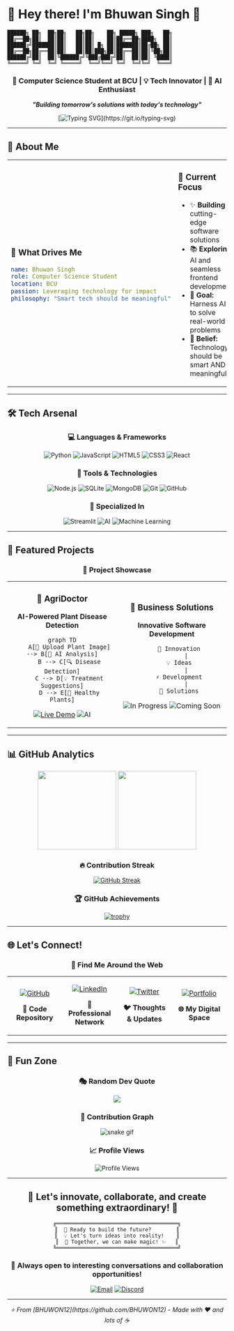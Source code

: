 # 🌟 Hey there! I'm Bhuwan Singh 👋

```ascii
██████╗ ██╗  ██╗██╗   ██╗██╗    ██╗ █████╗ ███╗   ██╗
██╔══██╗██║  ██║██║   ██║██║    ██║██╔══██╗████╗  ██║
██████╔╝███████║██║   ██║██║ █╗ ██║███████║██╔██╗ ██║
██╔══██╗██╔══██║██║   ██║██║███╗██║██╔══██║██║╚██╗██║
██████╔╝██║  ██║╚██████╔╝╚███╔███╔╝██║  ██║██║ ╚████║
╚═════╝ ╚═╝  ╚═╝ ╚═════╝  ╚══╝╚══╝ ╚═╝  ╚═╝╚═╝  ╚═══╝
```

<div align="center">

### 🚀 Computer Science Student at BCU | 💡 Tech Innovator | 🌱 AI Enthusiast

**_"Building tomorrow's solutions with today's technology"_**

[![Typing SVG](https://readme-typing-svg.demolab.com?font=Fira+Code&weight=600&size=22&pause=1000&color=00F7FF&center=true&vCenter=true&width=600&lines=Welcome+to+my+digital+universe!;Passionate+about+AI+%26+Innovation;Building+impactful+software+solutions;Let's+create+something+extraordinary!)](https://git.io/typing-svg)

</div>

---

## 🎯 About Me

<table>
<tr>
<td width="50%">

### 🌈 What Drives Me
```yaml
name: Bhuwan Singh
role: Computer Science Student
location: BCU
passion: Leveraging technology for impact
philosophy: "Smart tech should be meaningful"
```

</td>
<td width="50%">

### 🎨 Current Focus
- ✨ **Building** cutting-edge software solutions
- 📚 **Exploring** AI and seamless frontend development
- 🎯 **Goal:** Harness AI to solve real-world problems
- 🎲 **Belief:** Technology should be smart AND meaningful

</td>
</tr>
</table>

---

## 🛠️ Tech Arsenal

<div align="center">

### 💻 Languages & Frameworks
![Python](https://img.shields.io/badge/Python-3776AB?style=for-the-badge&logo=python&logoColor=white)
![JavaScript](https://img.shields.io/badge/JavaScript-F7DF1E?style=for-the-badge&logo=javascript&logoColor=black)
![HTML5](https://img.shields.io/badge/HTML5-E34F26?style=for-the-badge&logo=html5&logoColor=white)
![CSS3](https://img.shields.io/badge/CSS3-1572B6?style=for-the-badge&logo=css3&logoColor=white)
![React](https://img.shields.io/badge/React-20232A?style=for-the-badge&logo=react&logoColor=61DAFB)

### 🔧 Tools & Technologies
![Node.js](https://img.shields.io/badge/Node.js-43853D?style=for-the-badge&logo=node.js&logoColor=white)
![SQLite](https://img.shields.io/badge/SQLite-07405E?style=for-the-badge&logo=sqlite&logoColor=white)
![MongoDB](https://img.shields.io/badge/MongoDB-4EA94B?style=for-the-badge&logo=mongodb&logoColor=white)
![Git](https://img.shields.io/badge/Git-F05032?style=for-the-badge&logo=git&logoColor=white)
![GitHub](https://img.shields.io/badge/GitHub-100000?style=for-the-badge&logo=github&logoColor=white)

### 🎯 Specialized In
![Streamlit](https://img.shields.io/badge/Streamlit-FF4B4B?style=for-the-badge&logo=Streamlit&logoColor=white)
![AI](https://img.shields.io/badge/Artificial_Intelligence-FF6F00?style=for-the-badge&logo=tensorflow&logoColor=white)
![Machine Learning](https://img.shields.io/badge/Machine_Learning-102230?style=for-the-badge&logo=scikit-learn&logoColor=white)

</div>

---

## 🚀 Featured Projects

<div align="center">

### 🌟 Project Showcase

<table>
<tr>
<td width="50%" align="center">

### 🌿 AgriDoctor
**AI-Powered Plant Disease Detection**

```mermaid
graph TD
    A[📱 Upload Plant Image] --> B[🧠 AI Analysis]
    B --> C[🔍 Disease Detection]
    C --> D[💡 Treatment Suggestions]
    D --> E[🌱 Healthy Plants]
```

[![Live Demo](https://img.shields.io/badge/Live_Demo-00C851?style=for-the-badge&logo=vercel&logoColor=white)](https://agridoctor.streamlit.app/)
![AI](https://img.shields.io/badge/AI_Powered-FF6F00?style=for-the-badge)

</td>
<td width="50%" align="center">

### 💼 Business Solutions
**Innovative Software Development**

```ascii
    🚀 Innovation
        |
    💡 Ideas
        |
    ⚡ Development
        |
    🌟 Solutions
```

![In Progress](https://img.shields.io/badge/In_Progress-FFC107?style=for-the-badge)
![Coming Soon](https://img.shields.io/badge/Website_Coming_Soon-00BCD4?style=for-the-badge)

</td>
</tr>
</table>

</div>

---

## 📊 GitHub Analytics

<div align="center">

<img height="180em" src="https://github-readme-stats.vercel.app/api?username=BHUWON12&show_icons=true&theme=radical&include_all_commits=true&count_private=true"/>
<img height="180em" src="https://github-readme-stats.vercel.app/api/top-langs/?username=BHUWON12&layout=compact&langs_count=7&theme=radical"/>

### 🔥 Contribution Streak
[![GitHub Streak](https://streak-stats.demolab.com/?user=BHUWON12&theme=radical)](https://git.io/streak-stats)

### 🏆 GitHub Achievements
[![trophy](https://github-profile-trophy.vercel.app/?username=BHUWON12&theme=radical&row=1&column=6)](https://github.com/ryo-ma/github-profile-trophy)

</div>

---

## 🌐 Let's Connect!

<div align="center">

### 🤝 Find Me Around the Web

<table>
<tr>
<td align="center" width="25%">

[![GitHub](https://img.shields.io/badge/GitHub-100000?style=for-the-badge&logo=github&logoColor=white)](https://github.com/BHUWON12)

**🐙 Code Repository**

</td>
<td align="center" width="25%">

[![LinkedIn](https://img.shields.io/badge/LinkedIn-0077B5?style=for-the-badge&logo=linkedin&logoColor=white)](https://www.linkedin.com/in/bhuwansingh02/)

**💼 Professional Network**

</td>
<td align="center" width="25%">

[![Twitter](https://img.shields.io/badge/Twitter-1DA1F2?style=for-the-badge&logo=twitter&logoColor=white)](https://x.com/bhuwansinghh)

**🐦 Thoughts & Updates**

</td>
<td align="center" width="25%">

[![Portfolio](https://img.shields.io/badge/Portfolio-FF5722?style=for-the-badge&logo=google-chrome&logoColor=white)](https://digitalbhuwan.vercel.app/)

**🌐 My Digital Space**

</td>
</tr>
</table>

</div>

---

## 🎨 Fun Zone

<div align="center">

### 🎭 Random Dev Quote
![](https://quotes-github-readme.vercel.app/api?type=horizontal&theme=radical)

### 🐍 Contribution Graph
![snake gif](https://github.com/BHUWON12/BHUWON12/blob/output/github-contribution-grid-snake.svg)

### 📈 Profile Views
![Profile Views](https://komarev.com/ghpvc/?username=BHUWON12&color=blueviolet&style=for-the-badge)

</div>

---

<div align="center">

## 🌟 **Let's innovate, collaborate, and create something extraordinary!** 🌟

```ascii
╔═══════════════════════════════════════╗
║  🚀 Ready to build the future?        ║
║  💡 Let's turn ideas into reality!    ║
║  🌟 Together, we can make magic! ✨   ║
╚═══════════════════════════════════════╝
```

### 🎯 Always open to interesting conversations and collaboration opportunities!

[![Email](https://img.shields.io/badge/Email-D14836?style=for-the-badge&logo=gmail&logoColor=white)](mailto:your.email@example.com)
[![Discord](https://img.shields.io/badge/Discord-7289DA?style=for-the-badge&logo=discord&logoColor=white)](#)

</div>

---

<div align="center">
<i>⭐ From [BHUWON12](https://github.com/BHUWON12) - Made with ❤️ and lots of ☕</i>
</div>
